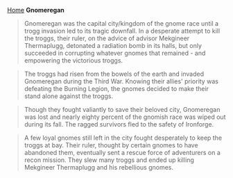 [Home](../index.md)
**Gnomeregan**
> Gnomeregan was the capital city/kingdom of the gnome race until a trogg invasion led to its tragic downfall. In a desperate attempt to kill the troggs, their ruler, on the advice of advisor Mekgineer Thermaplugg, detonated a radiation bomb in its halls, but only succeeded in corrupting whatever gnomes that remained - and empowering the victorious troggs.

> The troggs had risen from the bowels of the earth and invaded Gnomeregan during the Third War. Knowing their allies' priority was defeating the Burning Legion, the gnomes decided to make their stand alone against the troggs.

> Though they fought valiantly to save their beloved city, Gnomeregan was lost and nearly eighty percent of the gnomish race was wiped out during its fall. The ragged survivors fled to the safety of Ironforge.

> A few loyal gnomes still left in the city fought desperately to keep the troggs at bay. Their ruler, thought by certain gnomes to have abandoned them, eventually sent a rescue force of adventurers on a recon mission. They slew many troggs and ended up killing Mekgineer Thermaplugg and his rebellious gnomes.